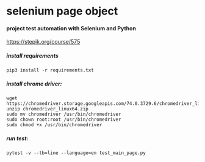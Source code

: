 # selenium page object

#### project test automation with Selenium and Python

https://stepik.org/course/575

##### install requirements

```pip3 install -r requirements.txt```

##### install chrome driver:

```
wget https://chromedriver.storage.googleapis.com/74.0.3729.6/chromedriver_linux64.zip
unzip chromedriver_linux64.zip
sudo mv chromedriver /usr/bin/chromedriver
sudo chown root:root /usr/bin/chromedriver
sudo chmod +x /usr/bin/chromedriver
```

##### run test:
```pytest -v --tb=line --language=en test_main_page.py```
